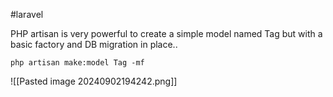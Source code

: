 #laravel 

PHP artisan is very powerful to create a simple model named Tag but with a basic factory and DB migration in place..

```
php artisan make:model Tag -mf
```

![[Pasted image 20240902194242.png]]

